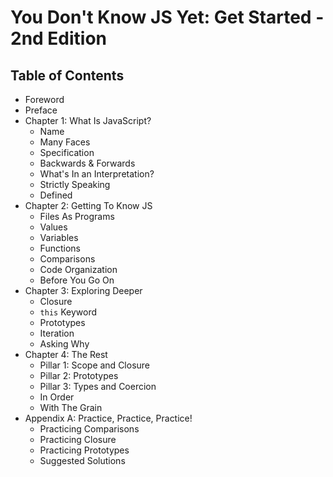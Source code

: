 # You Don't Know JS Yet: Get Started - 2nd Edition

## Table of Contents

* Foreword
* Preface
* Chapter 1: What Is JavaScript?
	* Name
	* Many Faces
	* Specification
	* Backwards & Forwards
	* What's In an Interpretation?
    * Strictly Speaking
	* Defined
* Chapter 2: Getting To Know JS
	* Files As Programs
	* Values
	* Variables
	* Functions
    * Comparisons
    * Code Organization
    * Before You Go On
* Chapter 3: Exploring Deeper
    * Closure
    * `this` Keyword
    * Prototypes
    * Iteration
    * Asking Why
* Chapter 4: The Rest
    * Pillar 1: Scope and Closure
    * Pillar 2: Prototypes
    * Pillar 3: Types and Coercion
    * In Order
    * With The Grain
* Appendix A: Practice, Practice, Practice!
    * Practicing Comparisons
    * Practicing Closure
    * Practicing Prototypes
    * Suggested Solutions
